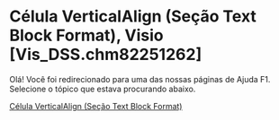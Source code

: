 
# Célula VerticalAlign (Seção Text Block Format), Visio [Vis_DSS.chm82251262]

Olá! Você foi redirecionado para uma das nossas páginas de Ajuda F1. Selecione o tópico que estava procurando abaixo.

[Célula VerticalAlign (Seção Text Block Format)](http://msdn.microsoft.com/library/ff34a23b-2881-864f-42e4-871c4fde0992%28Office.15%29.aspx)
